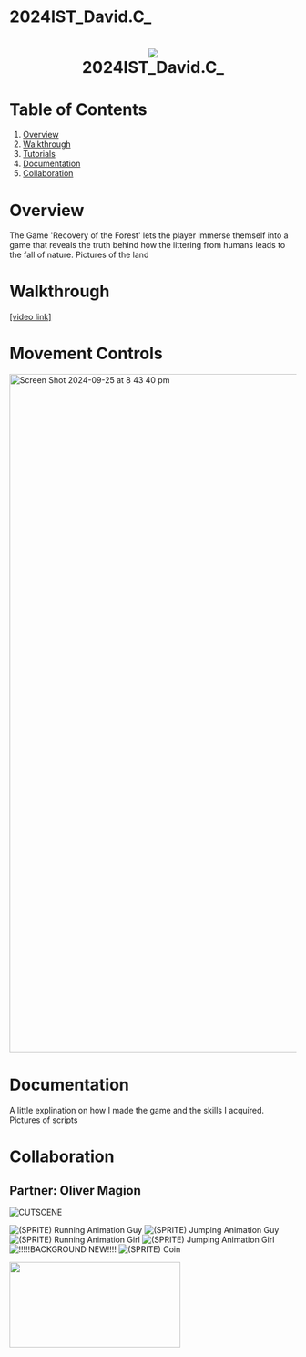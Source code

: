 # 2024IST_David.C_
<h1 align="center">
 <img src="https://user-images.githubusercontent.com/45159366/97361059-45151700-185c-11eb-9d12-dae51c79eb8a.png">
  <br />
 2024IST_David.C_
</h1>

# Table of Contents

1. [Overview](https://github.com/TempeHS/2024IST_David.C_?tab=readme-ov-file#overview)
2. [Walkthrough](https://github.com/TempeHS/2024IST_David.C_?tab=readme-ov-file#walkthrough)
3. [Tutorials](https://github.com/TempeHS/2024IST_David.C_?tab=readme-ov-file#tutorials)
4. [Documentation](https://github.com/TempeHS/2024IST_David.C_?tab=readme-ov-file#documentation)
5. [Collaboration](https://github.com/TempeHS/2024IST_David.C_?tab=readme-ov-file#collaboration)

# Overview

The Game 'Recovery of the Forest' lets the player immerse themself into a game that reveals the truth behind how the littering from humans leads to the fall of nature.
Pictures of the land

# Walkthrough

[[video link]](https://www.canva.com/design/DAGRvhSCOO4/cSc7mHngKRi0czWL-FgTWA/edit?utm_content=DAGRvhSCOO4&utm_campaign=designshare&utm_medium=link2&utm_source=sharebutton)


# Movement Controls
<img width="1191" alt="Screen Shot 2024-09-25 at 8 43 40 pm" src="https://github.com/user-attachments/assets/d0b01a82-5e27-42ad-8041-90d2c16cb592">

# Documentation

A little explination on how I made the game and the skills I acquired.
Pictures of scripts

# Collaboration 
## Partner: Oliver Magion


![CUTSCENE](https://github.com/user-attachments/assets/38cb0413-e1a8-46af-931e-aa5400ec9330)

![(SPRITE) Running Animation Guy](https://github.com/user-attachments/assets/3ad66e7b-f333-403c-afd3-5e13b7fdc455)
![(SPRITE) Jumping Animation Guy](https://github.com/user-attachments/assets/9a0579a2-d9b6-4490-9e2c-dc5e47d0baca)
![(SPRITE) Running Animation Girl](https://github.com/user-attachments/assets/6edfee03-dae1-472e-95a1-0748e7362298)
![(SPRITE) Jumping Animation Girl](https://github.com/user-attachments/assets/55beb5d6-4753-4bd9-bb7c-5f0c303f7ec4)
![!!!!!BACKGROUND NEW!!!!](https://github.com/user-attachments/assets/3ae80f33-5944-4794-8f9d-cf4ff5aa1ee7)
![(SPRITE) Coin](https://github.com/user-attachments/assets/2f7bff16-fc68-40f6-93d1-cc5055069be7)

<img src="https://github.com/user-attachments/assets/38cb0413-e1a8-46af-931e-aa5400ec9330" width="300" height="150" />




